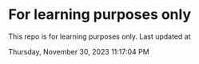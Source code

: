 # For learning purposes only
This repo is for learning purposes only.
Last updated at

Thursday, November 30, 2023 11:17:04 PM

